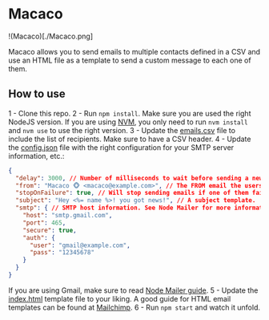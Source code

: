 # Macaco

!(Macaco)[./Macaco.png]

Macaco allows you to send emails to multiple contacts defined in a CSV
and use an HTML file as a template to send a custom message to each one of them.

## How to use

1 - Clone this repo.
2 - Run `npm install`. Make sure you are used the right NodeJS version. If you are
using [NVM](https://github.com/nvm-sh/nvm), you only need to run `nvm install` and `nvm use` to use the right version.
3 - Update the [emails.csv](./emails.csv) file to include the list of recipients.
Make sure to have a CSV header.
4 - Update the [config.json](./config.json) file with the right configuration for
your SMTP server information, etc.:
```json
{
  "delay": 3000, // Number of milliseconds to wait before sending a new email.
  "from": "Macaco 🐵 <macaco@example.com>", // The FROM email the users will see.
  "stopOnFailure": true, // Will stop sending emails if one of them fails.
  "subject": "Hey <%= name %>! you got news!", // A subject template.
  "smtp": { // SMTP host information. See Node Mailer for more information.
    "host": "smtp.gmail.com",
    "port": 465,
    "secure": true,
    "auth": {
      "user": "gmail@example.com",
      "pass": "12345678"
    }
  }
}
```
If you are using Gmail, make sure to read [Node Mailer guide](https://nodemailer.com/usage/using-gmail/).
5 - Update the [index.html](./index.html) template file to your liking. A good guide for HTML email templates can be found at [Mailchimp](https://templates.mailchimp.com/getting-started/html-email-basics/).
6 - Run `npm start` and watch it unfold.

